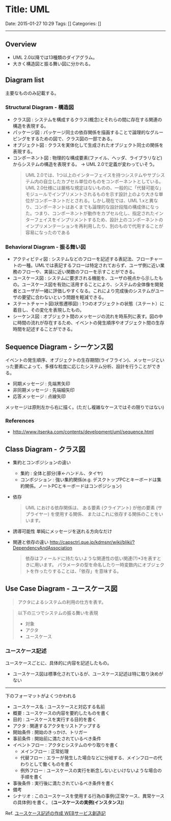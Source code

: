 # Title: UML

Date: 2015-01-27 10:29
Tags: []
Categories: []

---
## Overview

* UML 2.0以降では13種類のダイアグラム。
* 大きく構造図と振る舞い図に分かれる。

## Diagram list

主要なもののみ記載する。

### Structural Diagram - 構造図

* クラス図         : システムを構成するクラス(概念)とそれらの間に存在する関連の構造を表現する。
* パッケージ図     : パッケージ同士の依存関係を描画することで論理的なグルーピングをするための図で、クラス図の一部である。
* オブジェクト図   : クラスを実体化して生成されたオブジェクト同士の関係を表現する。
* コンポーネント図 : 物理的な構成要素(ファイル、ヘッダ、ライブラリなど)からシステムの構造を表現する。
	-> UML 2.0で定義が変わっていそう。
	> UML 2.0では、1つ以上のインターフェイスを持つシステムやサブシステム内の自立したカプセル単位のものをコンポーネントとしている。UML 2.0仕様には厳格な規定はないものの、一般的に「代替可能な」モジュールでインプリメントされるものを示す設計上のより大きな単位がコンポーネントだとされる。しかし現在では、UML 1.xと異なり、コンポーネントはあくまでも論理的な設計段階の構成体になった。つまり、コンポーネントが動作をカプセル化し、指定されたインターフェイスをインプリメントするため、設計上のコンポーネントのインプリメンテーションを再利用したり、別のもので代用することが容易になったのである

### Behavioral Diagram - 振る舞い図

* アクティビティ図               : システムなどのフローを記述する表記法、フローチャートの一種。UMLでは表記するフローは特定されておらず、ユーザ側に近い業務のフローや、実装に近い関数のフローを示すことができる。
* ユースケース図                 : システムに要求される機能を、ユーザの視点から示したもの。ユースケース図を有効に活用することにより、システムの全体像を開発者とユーザが一緒に評価しやすくなる。これにより完成後のシステムがユーザの要望に合わないという問題を軽減できる。
* ステートチャート図(状態遷移図) : 1つのオブジェクトの状態（ステート）に着目し、その変化を表現したもの。
* シーケンス図                   : オブジェクト間のメッセージの流れを時系列に表す。図の中に時間の流れが存在するため、イベントの発生順序やオブジェクト間の生存時間を記述することができる。

## Sequence Diagram - シーケンス図

イベントの発生順序、オブジェクトの生存期間(ライフライン)、メッセージといった要素によって、多様な粒度に応じたシステム分析、設計を行うことができる。

* 同期メッセージ   : 先端黒矢印
* 非同期メッセージ : 先端細矢印
* 応答メッセージ   : 点線矢印

メッセージは原則左から右に描く。(ただし複雑なケースではその限りではない)

### References

* <http://www.itsenka.com/contents/development/uml/sequence.html>

## Class Diagram - クラス図

* 集約とコンポジションの違い
	* 集約           : 全体と部分(車<-ハンドル、タイヤ)
	* コンポジション : 強い集約関係(e.g. デスクトップPCとキーボードは集約関係。ノートPCとキーボードはコンポジション)

* 依存
	> UML における依存関係は、 ある要素 (クライアント) が他の要素 (サプライヤー) を使用する関係、 またはこれに依存する関係のことをいいます。

* 誘導可能性
	単純にメッセージを送れる方向なだけ

* 関連と依存の違い
	<http://capsctrl.que.jp/kdmsnr/wiki/bliki/?DependencyAndAssociation>
	> 依存はフィールドに持たないような関連性の低い関連(?)\*3を表すときに用います。
	> パラメータの型を命名したり一時変数内にオブジェクトを作ったりすることは、「依存」を意味する。

## Use Case Diagram - ユースケース図

> アクタによるシステムの利用の仕方を表す。

> 以下の三つでシステムの振る舞いを表現
> * 対象
> * アクタ
> * ユースケース

### ユースケース記述

ユースケースごとに、具体的に内容を記述したもの。

* ユースケース図は標準化されているが、ユースケース記述は特に取り決めがない

---

下のフォーマットがよくつかわれる

* ユースケース名 : ユースケースと対応する名前
* 概要           : ユースケースの内容を要約したものを書く
* 目的           : ユースケースを実行する目的を書く
* アクタ         : 関連するアクタをリストアップする
* 開始条件       : 開始のきっかけ、トリガー
* 事前条件       : 開始前に満たされているべき条件
* イベントフロー : アクタとシステムのやり取りを書く
	* メインフロー : 正常処理
	* 代替フロー   : エラーが発生した場合などに分岐する、メインフローの代わりとして働くものを書く
	* 例外フロー   : ユースケースの実行を断念しないといけないような場合の手順を書く
* 事後条件       : 実行後に満たされているべき条件を書く
* 備考
* シナリオ       : このユースケースを使用する行為の事例(正常ケース、異常ケースの具体例)を書く。
	(**ユースケースの実例(インスタンス)**)

Ref. [ユースケース記述の作成 WEBサービス創造記](http://linuxserver.jp/%E8%A8%AD%E8%A8%88/uml/%E3%83%A6%E3%83%BC%E3%82%B9%E3%82%B1%E3%83%BC%E3%82%B9%E8%A8%98%E8%BF%B0)


